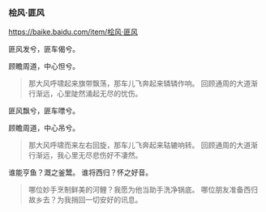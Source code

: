 ### 桧风·匪风
https://baike.baidu.com/item/桧风·匪风

匪风发兮，匪车偈兮。

顾瞻周道，中心怛兮。
>那大风呼啸起来旗带飘荡，那车儿飞奔起来辚辚作响。
回顾通周的大道渐行渐远，心里陡然涌起无尽的忧伤。

匪风飘兮，匪车嘌兮。

顾瞻周道，中心吊兮。
>那大风呼啸而来左右回旋，那车儿飞奔起来轱辘响转。
回顾通周的大道渐行渐远，我心里无尽悲伤好不凄然。

谁能亨鱼？溉之釜鬵。
谁将西归？怀之好音。
>哪位妙手烹制鲜美的河鲤？我愿为他当助手洗净锅底。
哪位朋友准备西归故乡去？为我捎回一切安好的讯息。
